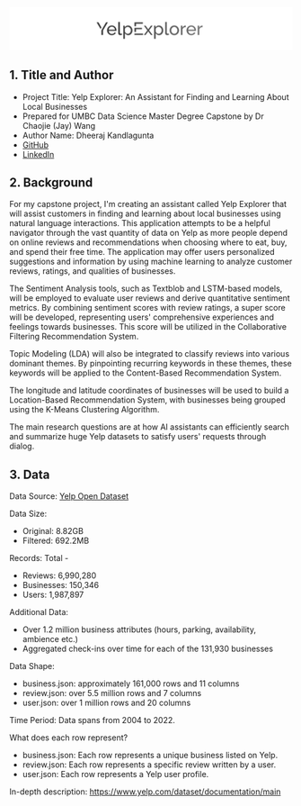 
![YelpExplorer](https://github.com/DATA-606-2023-FALL-MONDAY/Kandlagunta_Dheeraj/blob/dev/pictures/YelpExplorer.png)

## 1. Title and Author

- Project Title: Yelp Explorer: An Assistant for Finding and Learning About Local Businesses
- Prepared for UMBC Data Science Master Degree Capstone by Dr Chaojie (Jay) Wang
- Author Name: Dheeraj Kandlagunta 
- [GitHub](https://github.com/DATA-606-2023-FALL-MONDAY/Kandlagunta_Dheeraj/tree/dev)
- [LinkedIn](https://www.linkedin.com/in/dheeraj-kandlagunta/)

## 2. Background

For my capstone project, I'm creating an assistant called Yelp Explorer that will assist customers in finding and learning about local businesses using natural language interactions. This application attempts to be a helpful navigator through the vast quantity of data on Yelp as more people depend on online reviews and recommendations when choosing where to eat, buy, and spend their free time. The application may offer users personalized suggestions and information by using machine learning to analyze customer reviews, ratings, and qualities of businesses. 

The Sentiment Analysis tools, such as Textblob and LSTM-based models, will be employed to evaluate user reviews and derive quantitative sentiment metrics. By combining sentiment scores with review ratings, a super score will be developed, representing users' comprehensive experiences and feelings towards businesses. This score will be utilized in the Collaborative Filtering Recommendation System.

Topic Modeling (LDA) will also be integrated to classify reviews into various dominant themes. By pinpointing recurring keywords in these themes, these keywords will be applied to the Content-Based Recommendation System.

The longitude and latitude coordinates of businesses will be used to build a Location-Based Recommendation System, with businesses being grouped using the K-Means Clustering Algorithm.

The main research questions are at how AI assistants can efficiently search and summarize huge Yelp datasets to satisfy users' requests through dialog.

## 3. Data 

Data Source: [Yelp Open Dataset](https://www.yelp.com/dataset)

Data Size: 
- Original: 8.82GB
- Filtered: 692.2MB  


Records:
Total -
- Reviews: 6,990,280
- Businesses: 150,346
- Users: 1,987,897

Additional Data:
- Over 1.2 million business attributes (hours, parking, availability, ambience etc.)
- Aggregated check-ins over time for each of the 131,930 businesses

Data Shape: 
- business.json: approximately 161,000 rows and 11 columns
- review.json: over 5.5 million rows and 7 columns  
- user.json: over 1 million rows and 20 columns

Time Period: Data spans from 2004 to 2022.

What does each row represent?
- business.json: Each row represents a unique business listed on Yelp.
- review.json: Each row represents a specific review written by a user.
- user.json: Each row represents a Yelp user profile.

In-depth description: https://www.yelp.com/dataset/documentation/main